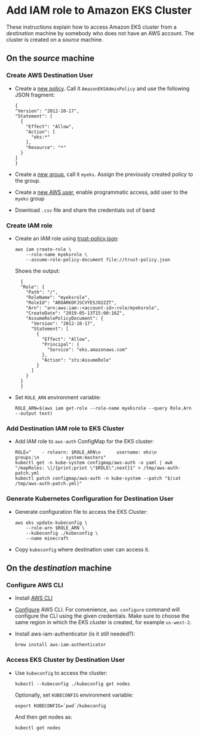 # Add IAM role to Amazon EKS Cluster

These instructions explain how to access Amazon EKS cluster from a _destination_ machine by somebody who does not have an AWS account. The cluster is created on a _source_ machine.

## On the _source_ machine

### Create AWS Destination User

- Create a [new policy](https://console.aws.amazon.com/iam/home?region=us-west-2#/policies). Call it `AmazonEKSAdminPolicy` and use the following JSON fragment:

	```
	{
    "Version": "2012-10-17",
    "Statement": [
      {
        "Effect": "Allow",
        "Action": [
          "eks:*"
        ],
        "Resource": "*"
      }
    ]
	}
	```
- Create a [new group](https://console.aws.amazon.com/iam/home?region=us-west-2#/groups), call it `myeks`. Assign the previously created policy to the group.
- Create a [new AWS user](https://console.aws.amazon.com/iam/home?region=us-west-2#/users), enable programmatic access, add user to the `myeks` group
- Download `.csv` file and share the credentials out of band

### Create IAM role

- Create an IAM role using [trust-policy.json](trust-policy.json):

	```
	aws iam create-role \
		--role-name myeksrole \
		--assume-role-policy-document file://trust-policy.json
	```

  Shows the output:

  ```
	{
    "Role": {
      "Path": "/",
      "RoleName": "myeksrole",
      "RoleId": "AROARKOFJSCVYESJO2ZZT",
      "Arn": "arn:aws:iam::<account-id>:role/myeksrole",
      "CreateDate": "2019-05-13T15:00:16Z",
      "AssumeRolePolicyDocument": {
        "Version": "2012-10-17",
        "Statement": [
          {
            "Effect": "Allow",
            "Principal": {
              "Service": "eks.amazonaws.com"
            },
            "Action": "sts:AssumeRole"
          }
        ]
      }
    }
	}
	```

- Set `ROLE_ARN` environment variable:

  ```
  ROLE_ARN=$(aws iam get-role --role-name myeksrole --query Role.Arn --output text)
  ```

### Add Destination IAM role to EKS Cluster

- Add IAM role to `aws-auth` ConfigMap for the EKS cluster:

	```
	ROLE="    - rolearn: $ROLE_ARN\n      username: eks\n      groups:\n        - system:masters"
	kubectl get -n kube-system configmap/aws-auth -o yaml | awk "/mapRoles: \|/{print;print \"$ROLE\";next}1" > /tmp/aws-auth-patch.yml
	kubectl patch configmap/aws-auth -n kube-system --patch "$(cat /tmp/aws-auth-patch.yml)"
	```

### Generate Kubernetes Configuration for Destination User

- Generate configuration file to access the EKS Cluster:

	```
	aws eks update-kubeconfig \
		--role-arn $ROLE_ARN \
		--kubeconfig ./kubeconfig \
		--name minecraft
	```

- Copy `kubeconfig` where destination user can access it.

## On the _destination_ machine

### Configure AWS CLI

- Install [AWS CLI](https://docs.aws.amazon.com/cli/latest/userguide/cli-chap-install.html)
- [Configure](https://docs.aws.amazon.com/cli/latest/userguide/cli-chap-configure.html) AWS CLI. For convenience, `aws configure` command will configure the CLI using the given credentials. Make sure to choose the same region in which the EKS cluster is created, for example `us-west-2`.
- Install aws-iam-authenticator (is it still needed?):

	```
	brew install aws-iam-authenticator
	```

### Access EKS Cluster by Destination User

- Use `kubeconfig` to access the cluster:

	```
	kubectl --kubeconfig ./kubeconfig get nodes
	```

	Optionally, set `KUBECONFIG` environment variable:

	```
	export KUBECONFIG=`pwd`/kubeconfig
	```

	And then get nodes as:

	```
	kubectl get nodes
	```

